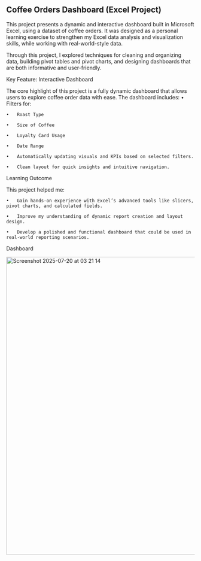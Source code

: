 ## Coffee Orders Dashboard (Excel Project)

This project presents a dynamic and interactive dashboard built in Microsoft Excel, using a dataset of coffee orders. It was designed as a personal learning exercise to strengthen my Excel data analysis and visualization skills, while working with real-world-style data.

Through this project, I explored techniques for cleaning and organizing data, building pivot tables and pivot charts, and designing dashboards that are both informative and user-friendly.


Key Feature: Interactive Dashboard

The core highlight of this project is a fully dynamic dashboard that allows users to explore coffee order data with ease. The dashboard includes:
	•	Filters for:
 
	•	Roast Type
 
	•	Size of Coffee
 
	•	Loyalty Card Usage
 
	•	Date Range
 
	•	Automatically updating visuals and KPIs based on selected filters.
 
	•	Clean layout for quick insights and intuitive navigation.



Learning Outcome

This project helped me:

	•	Gain hands-on experience with Excel’s advanced tools like slicers, pivot charts, and calculated fields.
 
	•	Improve my understanding of dynamic report creation and layout design.
 
	•	Develop a polished and functional dashboard that could be used in real-world reporting scenarios.

 Dashboard
 
<img width="1726" height="796" alt="Screenshot 2025-07-20 at 03 21 14" src="https://github.com/user-attachments/assets/6a4b41b1-0af3-4f40-bdd1-ad311e256eca" />
